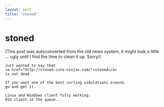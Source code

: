 ```yaml
---
layout: post
title: "stoned"
---
```

<h1>stoned</h1>
(This post was autoconverted from the old news system,
it might look a little ... ugly until I find the time
to clean it up.
Sorry!)

    Just wanted to say that
    <a href="http://stoned.cute-ninjas.com/">stoned</a>
    is not dead.
    
    If you want one of the best curling simulations around,
    go and get it.
    
    Linux and Windows client fully working.
    OSX client in the queue...
    
    

